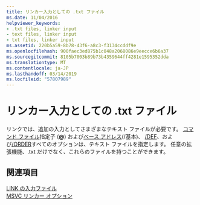 ```yaml
---
title: リンカー入力としての .txt ファイル
ms.date: 11/04/2016
helpviewer_keywords:
- .txt files, linker input
- text files, linker input
- txt files, linker input
ms.assetid: 220b5a59-8b78-43f6-a8c3-f3134ccddf9e
ms.openlocfilehash: 900faec3ed875b1c048a2068086e9eecce6b6a37
ms.sourcegitcommit: 8105b7003b89b73b4359644ff4281e1595352dda
ms.translationtype: MT
ms.contentlocale: ja-JP
ms.lasthandoff: 03/14/2019
ms.locfileid: "57807989"
---
```

# <a name="txt-files-as-linker-input"></a>リンカー入力としての .txt ファイル

リンクでは、追加の入力としてさまざまなテキスト ファイルが必要です。 [コマンド ファイル](linking.md)指定子 (**\@**) および[ベース アドレス](base-base-address.md)(/基本)、 [/DEF](def-specify-module-definition-file.md)、および[/ORDER](order-put-functions-in-order.md)すべてのオプションは、テキスト ファイルを指定します。 任意の拡張機能、.txt だけでなく、これらのファイルを持つことができます。

## <a name="see-also"></a>関連項目

[LINK の入力ファイル](link-input-files.md)<br/>
[MSVC リンカー オプション](linker-options.md)
